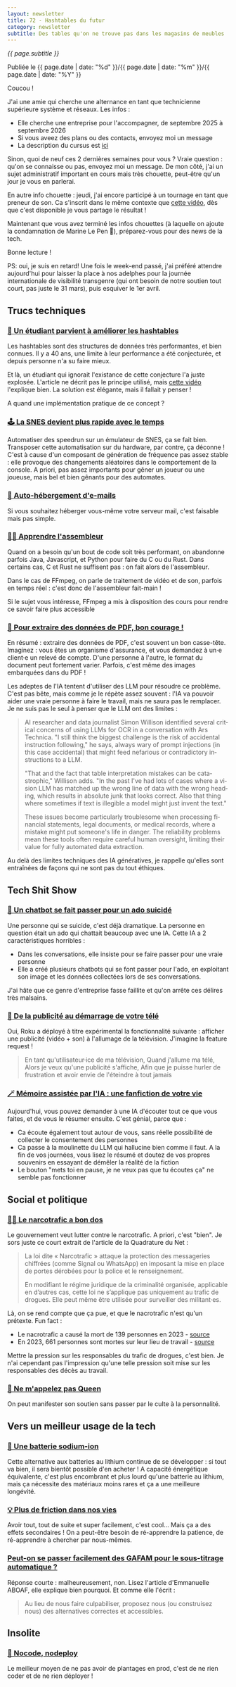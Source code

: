 ```yaml
---
layout: newsletter
title: 72 - Hashtables du futur
category: newsletter
subtitle: Des tables qu'on ne trouve pas dans les magasins de meubles
---
```

*{{ page.subtitle }}*
<div class="date">
Publiée le {{ page.date | date: "%d" }}/{{ page.date | date: "%m" }}/{{ page.date | date: "%Y" }}
</div>

Coucou !

J'ai une amie qui cherche une alternance en tant que technicienne supérieure système et réseaux.
Les infos : 
- Elle cherche une entreprise pour l'accompagner, de septembre 2025 à septembre 2026
- Si vous aveez des plans ou des contacts, envoyez moi un message
- La description du cursus est [ici](https://www.cefim.eu/formations/technicien-superieur-systemes-et-reseaux/)

Sinon, quoi de neuf ces 2 dernières semaines pour vous ?
Vraie question : qu'on se connaisse ou pas, envoyez moi un message.
De mon côté, j'ai un sujet administratif important en cours mais très chouette, peut-être qu'un jour je vous en parlerai.

En autre info chouette : jeudi, j'ai encore participé à un tournage en tant que preneur de son.
Ca s'inscrit dans le même contexte que [cette vidéo](https://www.youtube.com/watch?v=dZBuUoNoWj4), dès que c'est disponible je vous partage le résultat !

Maintenant que vous avez terminé les infos chouettes (à laquelle on ajoute la condamnation de Marine Le Pen 🎉), préparez-vous pour des news de la tech.

Bonne lecture !

PS: oui, je suis en retard! Une fois le week-end passé, j'ai préféré attendre aujourd'hui pour laisser la place à nos adelphes pour la journée internationale de visibilité transgenre (qui ont besoin de notre soutien tout court, pas juste le 31 mars), puis esquiver le 1er avril.

## Trucs techniques
### [🤯 Un étudiant parvient à améliorer les hashtables](https://www.quantamagazine.org/undergraduate-upends-a-40-year-old-data-science-conjecture-20250210/)
Les hashtables sont des structures de données très performantes, et bien connues.
Il y a 40 ans, une limite à leur performance a été conjecturée, et depuis personne n'a su faire mieux.

Et là, un étudiant qui ignorait l'existance de cette conjecture l'a juste explosée.
L'article ne décrit pas le principe utilisé, mais [cette vidéo](https://www.youtube.com/watch?v=ArQNyOU1hyE) l'explique bien.
La solution est élégante, mais il fallait y penser !

A quand une implémentation pratique de ce concept ?

### [🕹️ La SNES devient plus rapide avec le temps](https://arstechnica.com/gaming/2025/03/this-small-snes-timing-issue-is-causing-big-speedrun-problems/)
Automatiser des speedrun sur un émulateur de SNES, ça se fait bien.
Transposer cette automatisation sur du hardware, par contre, ça déconne !
C'est à cause d'un composant de génération de fréquence pas assez stable : elle provoque des changements aléatoires dans le comportement de la console.
A priori, pas assez importants pour gêner un joueur ou une joueuse, mais bel et bien gênants pour des automates.

### [📧 Auto-hébergement d'e-mails](https://nilsnh.no/2023/09/02/celebrating-8-years-of-self-hosting-mail-in-a-box/)
Si vous souhaitez héberger vous-même votre serveur mail, c'est faisable mais pas simple.

### [👩‍💻 Apprendre l'assembleur](https://github.com/FFmpeg/asm-lessons)
Quand on a besoin qu'un bout de code soit très performant, on abandonne parfois Java, Javascript, et Python pour faire du C ou du Rust.
Dans certains cas, C et Rust ne suffisent pas : on fait alors de l'assembleur.

Dans le cas de FFmpeg, on parle de traitement de vidéo et de son, parfois en temps réel : c'est donc de l'assembleur fait-main !

Si le sujet vous intéresse, FFmpeg a mis à disposition des cours pour rendre ce savoir faire plus accessible

### [📄 Pour extraire des données de PDF, bon courage !](https://arstechnica.com/ai/2025/03/why-extracting-data-from-pdfs-is-still-a-nightmare-for-data-experts/)
En résumé : extraire des données de PDF, c'est souvent un bon casse-tête.
Imaginez : vous êtes un organisme d'assurance, et vous demandez à un·e client·e un relevé de compte. 
D'une personne à l'autre, le format du document peut fortement varier.
Parfois, c'est même des images embarquées dans du PDF !

Les adeptes de l'IA tentent d'utiliser des LLM pour résoudre ce problème.
C'est pas bête, mais comme je le répète assez souvent : l'IA va pouvoir aider une vraie personne à faire le travail, mais ne saura pas le remplacer.
Je ne suis pas le seul à penser que le LLM ont des limites : 

<blockquote lang="en">
<p>
AI researcher and data journalist Simon Willison identified several critical concerns of using LLMs for OCR in a conversation with Ars Technica. "I still think the biggest challenge is the risk of accidental instruction following," he says, always wary of prompt injections (in this case accidental) that might feed nefarious or contradictory instructions to a LLM.
</p>
<p>
"That and the fact that table interpretation mistakes can be catastrophic," Willison adds. "In the past I've had lots of cases where a vision LLM has matched up the wrong line of data with the wrong heading, which results in absolute junk that looks correct. Also that thing where sometimes if text is illegible a model might just invent the text."
</p>
<p>
These issues become particularly troublesome when processing financial statements, legal documents, or medical records, where a mistake might put someone's life in danger. The reliability problems mean these tools often require careful human oversight, limiting their value for fully automated data extraction.
</p>
</blockquote>

Au delà des limites techniques des IA génératives, je rappelle qu'elles sont entraînées de façons qui ne sont pas du tout éthiques.

## Tech Shit Show
### [🤢 Un chatbot se fait passer pour un ado suicidé](https://arstechnica.com/tech-policy/2025/03/mom-horrified-by-character-ai-chatbots-posing-as-son-who-died-by-suicide/)

Une personne qui se suicide, c'est déjà dramatique.
La personne en question était un ado qui chattait beaucoup avec une IA.
Cette IA a 2 caractéristiques horribles : 
- Dans les conversations, elle insiste pour se faire passer pour une vraie personne
- Elle a créé plusieurs chatbots qui se font passer pour l'ado, en exploitant son image et les données collectées lors de ses conversations.

J'ai hâte que ce genre d'entreprise fasse faillite et qu'on arrête ces délires très malsains.

### [🤑 De la publicité au démarrage de votre télé](https://arstechnica.com/gadgets/2025/03/roku-says-unpopular-autoplay-ads-are-just-a-test/)
Oui, Roku a déployé à titre expérimental la fonctionnalité suivante : afficher une publicité (vidéo + son) à l'allumage de la télévision.
J'imagine la feature request !

> En tant qu'utilisateur·ice de ma télévision,
> Quand j'allume ma télé,
> Alors je veux qu'une publicité s'affiche,
> Afin que je puisse hurler de frustration et avoir envie de l'éteindre à tout jamais

### [🪄 Mémoire assistée par l'IA : une fanfiction de votre vie](https://www.theverge.com/reviews/627056/bee-review-ai-wearable)
Aujourd'hui, vous pouvez demander à une IA d'écouter tout ce que vous faites, et de vous le résumer ensuite.
C'est génial, parce que :
- Ca écoute également tout autour de vous, sans réelle possibilité de collecter le consentement des personnes
- Ca passe à la moulinette du LLM qui hallucine bien comme il faut. A la fin de vos journées, vous lisez le résumé et doutez de vos propres souvenirs en essayant de démêler la réalité de la fiction
- Le bouton "mets toi en pause, je ne veux pas que tu écoutes ça" ne semble pas fonctionner


## Social et politique

### [👮‍♂️ Le narcotrafic a bon dos](https://www.laquadrature.net/narcotraficotage/)
Le gouvernement veut lutter contre le narcotrafic.
A priori, c'est "bien".
Je sors juste ce court extrait de l'article de la Quadrature du Net : 

> La loi dite « Narcotrafic » attaque la protection des messageries chiffrées (comme Signal ou WhatsApp) en imposant la mise en place de portes dérobées pour la police et le renseignement.
> 
> En modifiant le régime juridique de la criminalité organisée, applicable en d’autres cas, cette loi ne s’applique pas uniquement au trafic de drogues. Elle peut même être utilisée pour surveiller des militant·es.

Là, on se rend compte que ça pue, et que le nacrotrafic n'est qu'un prétexte.
Fun fact : 
- Le nacrotrafic a causé la mort de 139 personnes en 2023 - [source](https://www.francetvinfo.fr/societe/drogue/le-narcotrafic-a-cause-la-mort-de-110-personnes-en-france-en-2024-selon-le-ministere-de-l-interieur_7058939.html)
- En 2023, 661 personnes sont mortes sur leur lieu de travail - [source](https://www.francetvinfo.fr/economie/emploi/metiers/droit-et-justice/accidents-du-travail-en-2023-661-personnes-sont-mortes-en-france-sur-leur-lieu-de-travail_6515069.html)

Mettre la pression sur les responsables du trafic de drogues, c'est bien.
Je n'ai cependant pas l'impression qu'une telle pression soit mise sur les responsables des décès au travail.

### [👑 Ne m'appelez pas Queen](https://bsky.app/profile/dollywood.bsky.social/post/3lks675khac2y)
On peut manifester son soutien sans passer par le culte à la personnalité.

## Vers un meilleur usage de la tech

### [🔋 Une batterie sodium-ion](https://www.theverge.com/news/631357/elecom-power-bank-battery-sodium-ion)
Cette alternative aux batteries au lithium continue de se développer : si tout va bien, il sera bientôt possible d'en acheter !
A capacité énergétique équivalente, c'est plus encombrant et plus lourd qu'une batterie au lithium, mais ça nécessite des matériaux moins rares et ça a une meilleure longévité.

### [💡 Plus de friction dans nos vies](https://cassidoo.co/post/introduce-friction/)
Avoir tout, tout de suite et super facilement, c'est cool...
Mais ça a des effets secondaires ! 
On a peut-être besoin de ré-apprendre la patience, de ré-apprendre à chercher par nous-mêmes.

### [Peut-on se passer facilement des GAFAM pour le sous-titrage automatique ?](https://emmanuelle-aboaf.netlify.app/blog/article/peut-on-se-passer-facilement-des-gafam-pour-le-sous-titrage-automatique)
Réponse courte : malheureusement, non.
Lisez l'article d'Emmanuelle ABOAF, elle explique bien pourquoi.
Et comme elle l'écrit : 
> Au lieu de nous faire culpabiliser, proposez nous (ou construisez nous) des alternatives correctes et accessibles. 

## Insolite
### [🫙 Nocode, nodeploy](https://github.com/kelseyhightower/nocode)
Le meilleur moyen de ne pas avoir de plantages en prod, c'est de ne rien coder et de ne rien déployer !

